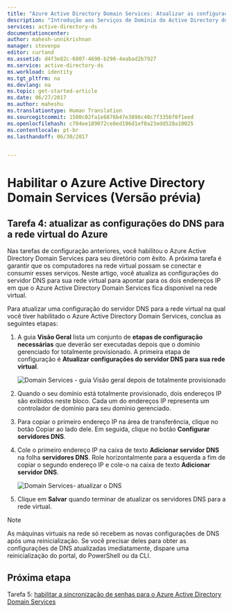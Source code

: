 ```yaml
---
title: "Azure Active Directory Domain Services: Atualizar as configurações do DNS para a rede virtual do Azure | Microsoft Docs"
description: "Introdução aos Serviços de Domínio do Active Directory do Azure"
services: active-directory-ds
documentationcenter: 
author: mahesh-unnikrishnan
manager: stevenpo
editor: curtand
ms.assetid: d4f3e82c-6807-4690-b298-4eabad2b7927
ms.service: active-directory-ds
ms.workload: identity
ms.tgt_pltfrm: na
ms.devlang: na
ms.topic: get-started-article
ms.date: 06/27/2017
ms.author: maheshu
ms.translationtype: Human Translation
ms.sourcegitcommit: 1500c02fa1e6876b47e3896c40c7f3356f8f1eed
ms.openlocfilehash: c704ee189072ce8ed196d1ef0a23edd528a10025
ms.contentlocale: pt-br
ms.lasthandoff: 06/30/2017


---
```

# Habilitar o Azure Active Directory Domain Services (Versão prévia)
<a id="enable-azure-active-directory-domain-services-preview" class="xliff"></a>

## Tarefa 4: atualizar as configurações do DNS para a rede virtual do Azure
<a id="task-4-update-dns-settings-for-the-azure-virtual-network" class="xliff"></a>
Nas tarefas de configuração anteriores, você habilitou o Azure Active Directory Domain Services para seu diretório com êxito. A próxima tarefa é garantir que os computadores na rede virtual possam se conectar e consumir esses serviços. Neste artigo, você atualiza as configurações do servidor DNS para sua rede virtual para apontar para os dois endereços IP em que o Azure Active Directory Domain Services fica disponível na rede virtual.

Para atualizar uma configuração do servidor DNS para a rede virtual na qual você tiver habilitado o Azure Active Directory Domain Services, conclua as seguintes etapas:

1. A guia **Visão Geral** lista um conjunto de **etapas de configuração necessárias** que deverão ser executadas depois que o domínio gerenciado for totalmente provisionado. A primeira etapa de configuração é **Atualizar configurações do servidor DNS para sua rede virtual**.

    ![Domain Services - guia Visão geral depois de totalmente provisionado](./media/getting-started/domain-services-provisioned-overview.png)

2. Quando o seu domínio está totalmente provisionado, dois endereços IP são exibidos neste bloco. Cada um do endereços IP representa um controlador de domínio para seu domínio gerenciado.

3. Para copiar o primeiro endereço IP na área de transferência, clique no botão Copiar ao lado dele. Em seguida, clique no botão **Configurar servidores DNS**.

4. Cole o primeiro endereço IP na caixa de texto **Adicionar servidor DNS** na folha **servidores DNS**. Role horizontalmente para a esquerda a fim de copiar o segundo endereço IP e cole-o na caixa de texto **Adicionar servidor DNS**.

    ![Domain Services- atualizar o DNS](./media/getting-started/domain-services-update-dns.png)

5. Clique em **Salvar** quando terminar de atualizar os servidores DNS para a rede virtual.

> [!NOTE]
> As máquinas virtuais na rede só recebem as novas configurações de DNS após uma reinicialização. Se você precisar deles para obter as configurações de DNS atualizadas imediatamente, dispare uma reinicialização do portal, do PowerShell ou da CLI.
>
>

## Próxima etapa
<a id="next-step" class="xliff"></a>
Tarefa 5: [habilitar a sincronização de senhas para o Azure Active Directory Domain Services](active-directory-ds-getting-started-password-sync.md)

